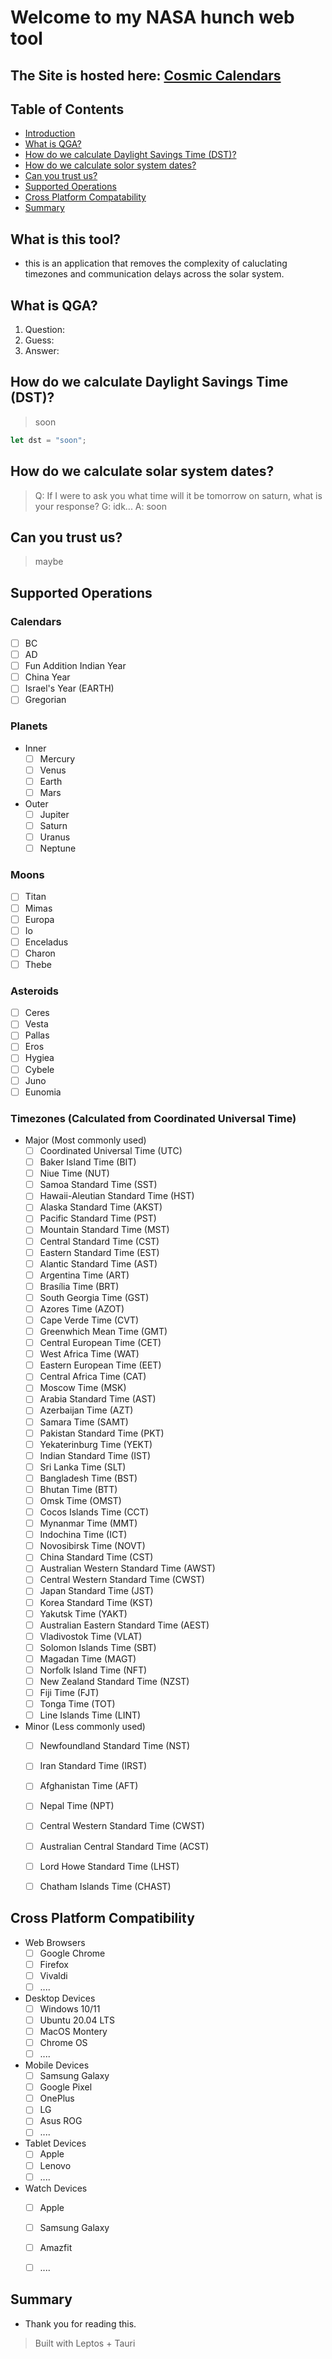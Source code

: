 # Welcome to my NASA hunch web tool 
## The Site is hosted here: [Cosmic Calendars](https://zone.shuttleapp.rs)


## Table of Contents

  * [Introduction](#1-what-is-this-tool)
  * [What is QGA?](#2-what-is-qga)
  * [How do we calculate Daylight Savings Time (DST)?](#3-how-do-we-calculate-daylight-savings-time-dst)
  * [How do we calculate solor system dates?](#4-how-do-we-calculate-solar-system-dates)
  * [Can you trust us?](#5-can-you-trust-us)
  * [Supported Operations](#6-supported-operations)
  * [Cross Platform Compatability](#7-cross-platform-compatibility)
  * [Summary](#summary)


## What is this tool?
* this is an application that removes the complexity of caluclating timezones and communication delays across the solar system.

## What is QGA? 
1. Question:
2. Guess:
3. Answer:

## How do we calculate Daylight Savings Time (DST)?
> soon 
```rust 
let dst = "soon";
```
## How do we calculate solar system dates? 

> Q: If I were to ask you what time will it be tomorrow on saturn, what is your response? 
> G: idk...
> A: soon

## Can you trust us?
> maybe

## Supported Operations

### Calendars
  - [ ] BC
  - [ ] AD
  - [ ] Fun Addition Indian Year
  - [ ] China Year
  - [ ] Israel's Year (EARTH)
  - [ ] Gregorian

### Planets
- Inner
  - [ ] Mercury
  - [ ] Venus
  - [ ] Earth
  - [ ] Mars

- Outer
  - [ ] Jupiter
  - [ ] Saturn
  - [ ] Uranus
  - [ ] Neptune

### Moons
- [ ] Titan
- [ ] Mimas
- [ ] Europa
- [ ] Io
- [ ] Enceladus
- [ ] Charon
- [ ] Thebe

### Asteroids
- [ ] Ceres
- [ ] Vesta
- [ ] Pallas
- [ ] Eros
- [ ] Hygiea
- [ ] Cybele
- [ ] Juno
- [ ] Eunomia

### Timezones (Calculated from Coordinated Universal Time)
  - Major (Most commonly used)
    - [ ] Coordinated Universal Time (UTC)
    - [ ] Baker Island Time (BIT)
    - [ ] Niue Time (NUT)
    - [ ] Samoa Standard Time (SST)
    - [ ] Hawaii-Aleutian Standard Time (HST)
    - [ ] Alaska Standard Time (AKST)
    - [ ] Pacific Standard Time (PST)
    - [ ] Mountain Standard Time (MST)
    - [ ] Central Standard Time (CST)
    - [ ] Eastern Standard Time (EST)
    - [ ] Alantic Standard Time (AST)
    - [ ] Argentina Time (ART)
    - [ ] Brasília Time (BRT)
    - [ ] South Georgia Time (GST)
    - [ ] Azores Time (AZOT)
    - [ ] Cape Verde Time (CVT)
    - [ ] Greenwhich Mean Time (GMT)
    - [ ] Central European Time (CET)
    - [ ] West Africa Time (WAT)
    - [ ] Eastern European Time (EET)
    - [ ] Central Africa Time (CAT)
    - [ ] Moscow Time (MSK)
    - [ ] Arabia Standard Time (AST)
    - [ ] Azerbaijan Time (AZT)
    - [ ] Samara Time (SAMT)
    - [ ] Pakistan Standard Time (PKT)
    - [ ] Yekaterinburg Time (YEKT)
    - [ ] Indian Standard Time (IST)
    - [ ] Sri Lanka Time (SLT)
    - [ ] Bangladesh Time (BST)
    - [ ] Bhutan Time (BTT)
    - [ ] Omsk Time (OMST)
    - [ ] Cocos Islands Time (CCT)
    - [ ] Mynanmar Time (MMT)
    - [ ] Indochina Time (ICT)
    - [ ] Novosibirsk Time (NOVT)
    - [ ] China Standard Time (CST)
    - [ ] Australian Western Standard Time (AWST)
    - [ ] Central Western Standard Time (CWST)
    - [ ] Japan Standard Time (JST)
    - [ ] Korea Standard Time (KST)
    - [ ] Yakutsk Time (YAKT)
    - [ ] Australian Eastern Standard Time (AEST)
    - [ ] Vladivostok Time (VLAT)
    - [ ] Solomon Islands Time (SBT)
    - [ ] Magadan Time (MAGT)
    - [ ] Norfolk Island Time (NFT)
    - [ ] New Zealand Standard Time (NZST)
    - [ ] Fiji Time (FJT)
    - [ ] Tonga Time (TOT)
    - [ ] Line Islands Time (LINT)

  - Minor (Less commonly used)
    - [ ] Newfoundland Standard Time (NST)
    - [ ] Iran Standard Time (IRST)
    - [ ] Afghanistan Time (AFT)
    - [ ] Nepal Time (NPT)
    - [ ] Central Western Standard Time (CWST)
    - [ ] Australian Central Standard Time (ACST)
    - [ ] Lord Howe Standard Time (LHST)
    - [ ] Chatham Islands Time (CHAST)
    

## Cross Platform Compatibility

- Web Browsers
  - [ ] Google Chrome
  - [ ] Firefox
  - [ ] Vivaldi
  - [ ] ....

- Desktop Devices
  - [ ] Windows 10/11
  - [ ] Ubuntu 20.04 LTS
  - [ ] MacOS Montery
  - [ ] Chrome OS
  - [ ] ....

- Mobile Devices
  - [ ] Samsung Galaxy
  - [ ] Google Pixel
  - [ ] OnePlus
  - [ ] LG
  - [ ] Asus ROG
  - [ ] ....

- Tablet Devices
  - [ ] Apple
  - [ ] Lenovo
  - [ ] ....

- Watch Devices
  - [ ] Apple
  - [ ] Samsung Galaxy
  - [ ] Amazfit
  - [ ] ....


## Summary
*  Thank you for reading this.
>  Built with Leptos + Tauri 
